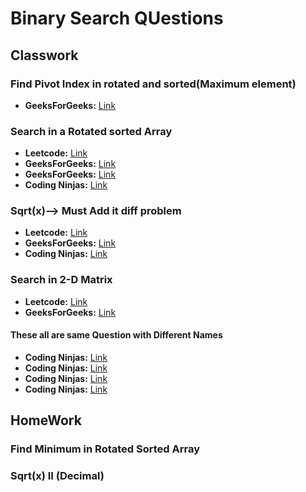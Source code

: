 # Binary Search QUestions

## Classwork
### Find Pivot Index in rotated and sorted(Maximum element)
- **GeeksForGeeks:** [Link](https://practice.geeksforgeeks.org/problems/minimum-element-in-a-sorted-and-rotated-array3611/0)

### Search in a Rotated sorted Array
- **Leetcode:** [Link](https://leetcode.com/problems/search-in-rotated-sorted-array/description/)
- **GeeksForGeeks:** [Link](https://practice.geeksforgeeks.org/problems/search-in-a-rotated-array0959/1)
- **GeeksForGeeks:** [Link](https://practice.geeksforgeeks.org/problems/search-in-a-rotated-array4618/1)
- **Coding Ninjas:** [Link](https://www.codingninjas.com/studio/problems/search-in-rotated-sorted-array_630450)

### Sqrt(x)--> Must Add it diff problem
- **Leetcode:** [Link](https://leetcode.com/problems/sqrtx/description/)
- **GeeksForGeeks:** [Link](https://practice.geeksforgeeks.org/problems/square-root/1)
- **Coding Ninjas:** [Link](https://www.codingninjas.com/studio/problems/square-root_630451)

### Search in 2-D Matrix
- **Leetcode:** [Link](https://leetcode.com/problems/search-a-2d-matrix/description/)
- **GeeksForGeeks:** [Link](https://practice.geeksforgeeks.org/problems/search-in-a-matrix17201720/1)

#### These all are same Question with Different Names
- **Coding Ninjas:** [Link](https://www.codingninjas.com/studio/problems/search-in-a-2d-matrix_980531)
- **Coding Ninjas:** [Link](https://www.codingninjas.com/studio/problems/search-in-a-sorted-2d-matrix_6917532)
- **Coding Ninjas:** [Link](https://www.codingninjas.com/studio/problems/search-in-a-2d-matrix_1082556)
- **Coding Ninjas:** [Link](https://www.codingninjas.com/studio/problems/search-in-a-2d-matrix-ii_1089637)


## HomeWork
### Find Minimum in Rotated Sorted Array
### Sqrt(x) II (Decimal)
